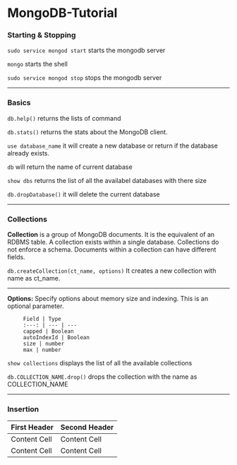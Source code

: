 # MongoDB-Tutorial

### Starting & Stopping

`sudo service mongod start`	starts the mongodb server

`mongo`  starts the shell

`sudo service mongod stop` 	stops the mongodb server

---

### Basics

`db.help()`	returns the lists of command

`db.stats()` returns the stats about the MongoDB client. 

`use database_name` it will create a new database or return if the database already exists.

`db` will return the name of current database

`show dbs` returns the list of all the availabel databases with there size

`db.dropDatabase()` it will delete the current database

---

### Collections

**Collection** is a group of MongoDB documents. It is the equivalent of an RDBMS table. A collection exists within a single database. Collections do not enforce a schema. Documents within a collection can have different fields.

`db.createCollection(ct_name, options)` It creates a new collection with name as ct_name.

---

**Options:** Specify options about memory size and indexing. This is an optional parameter.
		
		 Field | Type	
		 :---: | --- | ---	
		 capped | Boolean		
		 autoIndexId | Boolean
		 size | number
		 max | number

`show collections`	displays the list of all the available collections

`db.COLLECTION_NAME.drop()` drops the collection with the name as COLLECTION_NAME

---

### Insertion 

| First Header  | Second Header |
| ------------- | ------------- |
| Content Cell  | Content Cell  |
| Content Cell  | Content Cell  |


